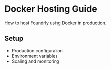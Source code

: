 # Docker Hosting Guide

How to host Foundrly using Docker in production.

## Setup
- Production configuration
- Environment variables
- Scaling and monitoring
